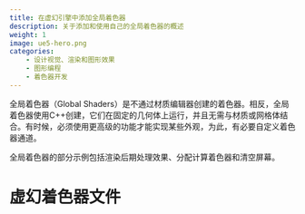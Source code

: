 ```yaml
---
title: 在虚幻引擎中添加全局着色器
description: 关于添加和使用自己的全局着色器的概述
weight: 1
image: ue5-hero.png
categories:
    - 设计视觉、渲染和图形效果
    - 图形编程
    - 着色器开发
---
```

全局着色器（Global Shaders）是不通过材质编辑器创建的着色器。相反，全局着色器使用C++创建，它们在固定的几何体上运行，并且无需与材质或网格体结合。有时候，必须使用更高级的功能才能实现某些外观，为此，有必要自定义着色器通道。

全局着色器的部分示例包括渲染后期处理效果、分配计算着色器和清空屏幕。

# 虚幻着色器文件